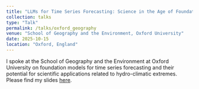 ```yaml
---
title: "LLMs for Time Series Forecasting: Science in the Age of Foundation Models"
collection: talks
type: "Talk"
permalink: /talks/oxford_geography
venue: "School of Geography and the Environment, Oxford University"
date: 2025-10-15
location: "Oxford, England"
---
```


I spoke at the School of Geography and the Environment at Oxford University on foundation models for time series forecasting and their potential for scientific applications related to hydro-climatic extremes. Please find my slides [here](https://docs.google.com/presentation/d/1mRNGkeyxtNHeynA-JHkfsJ1i3pQ7MfWB/edit?usp=drive_link&ouid=105099563661209039036&rtpof=true&sd=true).


